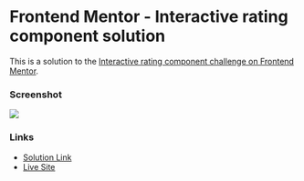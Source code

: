 # Frontend Mentor - Interactive rating component solution

This is a solution to the [Interactive rating component challenge on Frontend Mentor](https://www.frontendmentor.io/challenges/interactive-rating-component-koxpeBUmI). 

### Screenshot

![](./screenshot.jpg)

### Links

- [Solution Link](https://www.frontendmentor.io/solutions/interactive-rating-component-5INpyaeCin)
- [Live Site](https://goat3ggs.github.io/Interactive-Rating-Component/)